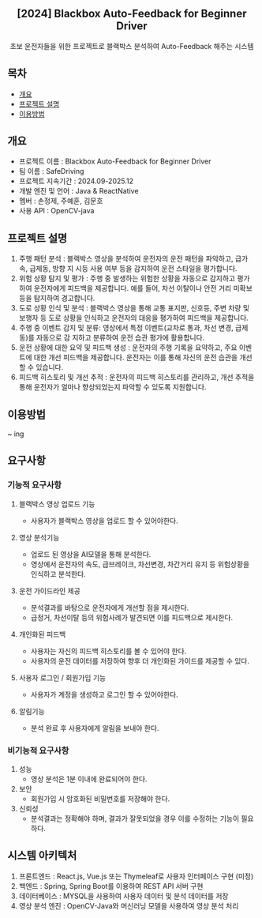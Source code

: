 <div align="center">
<h2>[2024] Blackbox Auto-Feedback for Beginner Driver</h2>
초보 운전자들을 위한 프로젝트로 블랙박스 분석하여 Auto-Feedback 해주는 시스템
</div>



## 목차

- [개요](#개요)
- [프로젝트 설명](#프로젝트-설명)
- [이용방법](#이용방법)



## 개요

- 프로젝트 이름 : Blackbox Auto-Feedback for Beginner Driver
- 팀 이름 : SafeDriving
- 프로젝트 지속기간 : 2024.09-2025.12
- 개발 엔진 및 언어 : Java & ReactNative
- 멤버 : 손정제, 주예훈, 김문호
- 사용 API : OpenCV-java



## 프로젝트 설명

1. 주행 패턴 분석 : 블랙박스 영상을 분석하여 운전자의 운전 패턴을 파악하고, 급가속, 급제동, 방향 지 시등 사용 여부 등을 감지하여 운전 스타일을 평가합니다. <br>
2. 위험 상황 탐지 및 평가 : 주행 중 발생하는 위험한 상황을 자동으로 감지하고 평가하여 운전자에게 피드백을 제공합니다. 예를 들어, 차선 이탈이나 안전 거리 미확보 등을 탐지하여 경고합니다. <br>
3. 도로 상황 인식 및 분석 : 블랙박스 영상을 통해 교통 표지판, 신호등, 주변 차량 및 보행자 등 도로 상황을 인식하고 운전자의 대응을 평가하여 피드백을 제공합니다. <br>
4. 주행 중 이벤트 감지 및 분류: 영상에서 특정 이벤트(교차로 통과, 차선 변경, 급제동)를 자동으로 감 지하고 분류하여 운전 습관 평가에 활용합니다. <br>
5. 운전 상황에 대한 요약 및 피드백 생성 : 운전자의 주행 기록을 요약하고, 주요 이벤트에 대한 개선 피드백을 제공합니다. 운전자는 이를 통해 자신의 운전 습관을 개선할 수 있습니다. <br>
6. 피드백 히스토리 및 개선 추적 : 운전자의 피드백 히스토리를 관리하고, 개선 추적을 통해 운전자가 얼마나 향상되었는지 파악할 수 있도록 지원합니다. <br>



## 이용방법

~ ing



## 요구사항

 ### 기능적 요구사항
 
   1. 블랙박스 영상 업로드 기능
      - 사용자가 블랙박스 영상을 업로드 할 수 있어야한다.
        
   2. 영상 분석기능
      - 업로드 된 영상을 AI모델을 통해 분석한다.
      - 영상에서 운전자의 속도, 급브레이크, 차선변경, 차간거리 유지 등 위험상황을 인식하고 분석한다.
        
   3. 운전 가이드라인 제공
      - 분석결과를 바탕으로 운전자에게 개선할 점을 제시한다.
      - 급정거, 차선이탈 등의 위험사례가 발견되면 이를 피드백으로 제시한다.
        
   4. 개인화된 피드백
      - 사용자는 자신의 피드백 히스토리를 볼 수 있어야 한다.
      - 사용자의 운전 데이터를 저장하여 향후 더 개인화된 가이드를 제공할 수 있다.
        
   5. 사용자 로그인 / 회원가입 기능
      - 사용자가 계정을 생성하고 로그인 할 수 있어야한다.
        
   6. 알림기능
      - 분석 완료 후 사용자에게 알림을 보내야 한다.

        
### 비기능적 요구사항

   1. 성능
      - 영상 분석은 1분 이내에 완료되어야 한다.
   2. 보안
      - 회원가입 시 암호화된 비밀번호를 저장해야 한다.
   3. 신뢰성
      - 분석결과는 정확해야 하며, 결과가 잘못되었을 경우 이를 수정하는 기능이 필요하다.


        
## 시스템 아키텍처

  1. 프론트엔드 : React.js, Vue.js 또는 Thymeleaf로 사용자 인터페이스 구현 (미정)
  2. 백엔드 : Spring, Spring Boot를 이용하여 REST API 서버 구현
  3. 데이터베이스 : MYSQL을 사용하여 사용자 데이터 및 분석 데이터를 저장
  4. 영상 분석 엔진 : OpenCV-Java와 머신러닝 모델을 사용하여 영상 분석 처리
